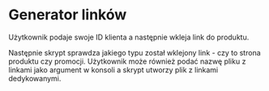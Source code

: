 # Generator linków

Użytkownik podaje swoje ID klienta a następnie wkleja 
link do produktu.

Następnie skrypt sprawdza jakiego typu został wklejony link - 
czy to strona produktu czy promocji.
Użytkownik może również podać nazwę pliku z linkami jako argument w konsoli 
a skrypt utworzy plik z linkami dedykowanymi.